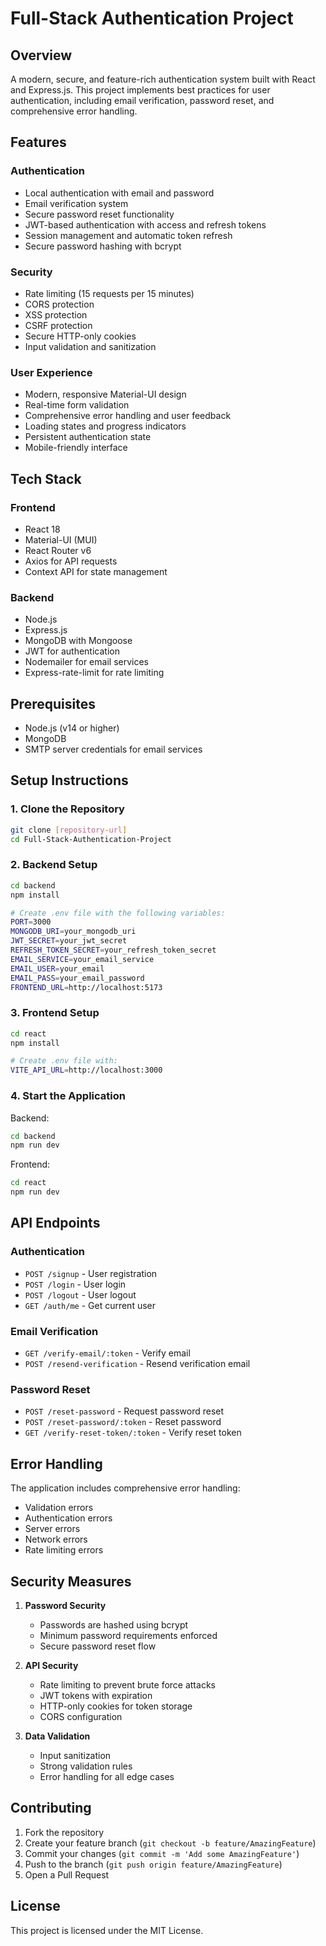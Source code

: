 # Full-Stack Authentication Project

## Overview
A modern, secure, and feature-rich authentication system built with React and Express.js. This project implements best practices for user authentication, including email verification, password reset, and comprehensive error handling.

## Features
### Authentication
- Local authentication with email and password
- Email verification system
- Secure password reset functionality
- JWT-based authentication with access and refresh tokens
- Session management and automatic token refresh
- Secure password hashing with bcrypt

### Security
- Rate limiting (15 requests per 15 minutes)
- CORS protection
- XSS protection
- CSRF protection
- Secure HTTP-only cookies
- Input validation and sanitization

### User Experience
- Modern, responsive Material-UI design
- Real-time form validation
- Comprehensive error handling and user feedback
- Loading states and progress indicators
- Persistent authentication state
- Mobile-friendly interface

## Tech Stack
### Frontend
- React 18
- Material-UI (MUI)
- React Router v6
- Axios for API requests
- Context API for state management

### Backend
- Node.js
- Express.js
- MongoDB with Mongoose
- JWT for authentication
- Nodemailer for email services
- Express-rate-limit for rate limiting

## Prerequisites
- Node.js (v14 or higher)
- MongoDB
- SMTP server credentials for email services

## Setup Instructions

### 1. Clone the Repository
```bash
git clone [repository-url]
cd Full-Stack-Authentication-Project
```

### 2. Backend Setup
```bash
cd backend
npm install

# Create .env file with the following variables:
PORT=3000
MONGODB_URI=your_mongodb_uri
JWT_SECRET=your_jwt_secret
REFRESH_TOKEN_SECRET=your_refresh_token_secret
EMAIL_SERVICE=your_email_service
EMAIL_USER=your_email
EMAIL_PASS=your_email_password
FRONTEND_URL=http://localhost:5173
```

### 3. Frontend Setup
```bash
cd react
npm install

# Create .env file with:
VITE_API_URL=http://localhost:3000
```

### 4. Start the Application
Backend:
```bash
cd backend
npm run dev
```

Frontend:
```bash
cd react
npm run dev
```

## API Endpoints

### Authentication
- `POST /signup` - User registration
- `POST /login` - User login
- `POST /logout` - User logout
- `GET /auth/me` - Get current user

### Email Verification
- `GET /verify-email/:token` - Verify email
- `POST /resend-verification` - Resend verification email

### Password Reset
- `POST /reset-password` - Request password reset
- `POST /reset-password/:token` - Reset password
- `GET /verify-reset-token/:token` - Verify reset token

## Error Handling
The application includes comprehensive error handling:
- Validation errors
- Authentication errors
- Server errors
- Network errors
- Rate limiting errors

## Security Measures
1. **Password Security**
   - Passwords are hashed using bcrypt
   - Minimum password requirements enforced
   - Secure password reset flow

2. **API Security**
   - Rate limiting to prevent brute force attacks
   - JWT tokens with expiration
   - HTTP-only cookies for token storage
   - CORS configuration

3. **Data Validation**
   - Input sanitization
   - Strong validation rules
   - Error handling for all edge cases

## Contributing
1. Fork the repository
2. Create your feature branch (`git checkout -b feature/AmazingFeature`)
3. Commit your changes (`git commit -m 'Add some AmazingFeature'`)
4. Push to the branch (`git push origin feature/AmazingFeature`)
5. Open a Pull Request

## License
This project is licensed under the MIT License.
